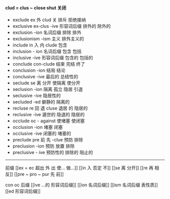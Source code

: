 #### clud = clus ~ close shut 关闭
- exclude ex 外 clud 关 排斥 拒绝接纳
- exclusive ex-clus -ive 形容词后缀 排外的 除外的
- exclusion -ion 名词后缀 排除 排外
- exclusionism -ism 主义 排外主义的
- include in 入 内 clude 包含
- inclusion - ion 名词后缀 包含 包括 
- inclusive -ive 形容词后缀 包含的 包括的
- conclude con-clude 结束 完结 终了
- conclusion -ion 结局 结论 
- conclusive -ive  最后的 总结性的
- seclude se 离 分开  使隔离 使分开 
- seclusion -ion 隔离 孤立 隐居 引退
- seclusive -ive 隐居性的
- secluded -ed  僻静的 隔离的 
- recluse re 回  退  cluse  退居 的 隐居的
- reclusive -ive 遁世的 隐退的  隐居的
- occlude oc - against 使堵塞 使闭塞
- occlusion -ion 堵塞 闭塞
- occlusive -ive 闭塞的 堵塞的
- preclude pre 前 先 -clue  预防 排除
- preclusion -ion 预防  放置 排除 
- preclusive - ive  预防性的 排除的 阻止的


---
前缀
[[ex  = ec 超出 外 出 使... 做...]]
[[in 入  否定 不]]
[[se 离 分开]]
[[re  再  相反]]
[[pre  ~ pro ~ pur 先 前]]

con 
oc
后缀
[[ive ...的 形容词后缀]]
[[ion  名词后缀]]
[[ism 名词后缀 表性质]]
[[ed 形容词后缀]]
